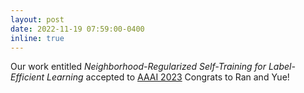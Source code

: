 ```yaml
---
layout: post
date: 2022-11-19 07:59:00-0400
inline: true
---
```


Our work entitled *Neighborhood-Regularized Self-Training for Label-Efficient Learning* accepted to [AAAI 2023](https://aaai.org/Conferences/AAAI-23/) Congrats to Ran and Yue!